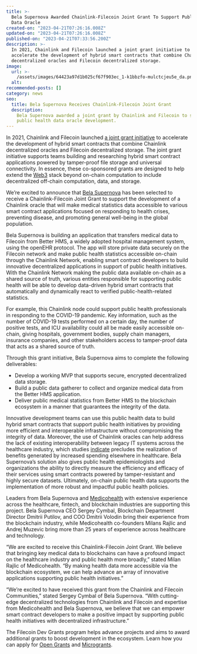 ```yaml
---
title: >-
  Bela Supernova Awarded Chainlink-Filecoin Joint Grant To Support Public Health
  Data Oracle
created-on: "2023-04-21T07:26:16.008Z"
updated-on: "2023-04-21T07:26:16.008Z"
published-on: "2023-04-21T07:33:56.200Z"
description: >-
  In 2021, Chainlink and Filecoin launched a joint grant initiative to
  accelerate the development of hybrid smart contracts that combine Chainlink
  decentralized oracles and Filecoin decentralized storage.
image:
  url: >-
    /assets/images/64423a97d1b025cf67f903ec_1-k1bbzfo-mulctcjeu5e_da.png
  alt:
recommended-posts: []
category: news
seo:
  title: Bela Supernova Receives Chainlink-Filecoin Joint Grant
  description:
    Bela Supernova awarded a joint grant by Chainlink and Filecoin to support
    public health data oracle development.
---
```


In 2021, Chainlink and Filecoin launched [a joint grant initiative](https://blog.chain.link/announcing-the-chainlink-and-filecoin-joint-grant-program/) to accelerate the development of hybrid smart contracts that combine Chainlink decentralized oracles and Filecoin decentralized storage. The joint grant initiative supports teams building and researching hybrid smart contract applications powered by tamper-proof file storage and universal connectivity. In essence, these co-sponsored grants are designed to help extend the [Web3](https://blog.chain.link/web3/) stack beyond on-chain computation to include decentralized off-chain computation, data, and storage.

We’re excited to announce that [Bela Supernova](http://www.bsn.si/) has been selected to receive a Chainlink-Filecoin Joint Grant to support the development of a Chainlink oracle that will make medical statistics data accessible to various smart contract applications focused on responding to health crises, preventing disease, and promoting general well-being in the global population.

Bela Supernova is building an application that transfers medical data to Filecoin from Better HMS, a widely adopted hospital management system, using the openEHR protocol. The app will store private data securely on the Filecoin network and make public health statistics accessible on-chain through the Chainlink Network, enabling smart contract developers to build innovative decentralized applications in support of public health initiatives. With the Chainlink Network making the public data available on-chain as a shared source of truth, various entities responsible for supporting public health will be able to develop data-driven hybrid smart contracts that automatically and dynamically react to verified public-health-related statistics.

For example, this Chainlink node could support public health professionals in responding to the COVID-19 pandemic. Key information, such as the number of COVID-19 tests performed on a certain day, the number of positive tests, and ICU availability could all be made easily accessible on-chain, giving hospitals, government bodies, supply chain managers, insurance companies, and other stakeholders access to tamper-proof data that acts as a shared source of truth.

Through this grant initiative, Bela Supernova aims to complete the following deliverables:

- Develop a working MVP that supports secure, encrypted decentralized data storage.
- Build a public data gatherer to collect and organize medical data from the Better HMS application.
- Deliver public medical statistics from Better HMS to the blockchain ecosystem in a manner that guarantees the integrity of the data.

Innovative development teams can use this public health data to build hybrid smart contracts that support public health initiatives by providing more efficient and interoperable infrastructure without compromising the integrity of data. Moreover, the use of Chainlink oracles can help address the lack of existing interoperability between legacy IT systems across the healthcare industry, which studies [indicate](https://www.nature.com/articles/s41746-019-0211-0) precludes the realization of benefits generated by increased spending elsewhere in healthcare. Bela Supernova’s solution also gives public health epidemiologists and organizations the ability to directly measure the efficiency and efficacy of their services using smart contracts powered by tamper-resistant and highly secure datasets. Ultimately, on-chain public health data supports the implementation of more robust and impactful public health policies.

Leaders from Bela Supernova and [Medicohealth](https://medicohealth.io/) with extensive experience across the healthcare, fintech, and blockchain industries are supporting this project. Bela Supernova CEO Sergey Cymbal, Blockchain Department Director Dmitrii Putilov, and COO Dmitrii Volodin bring their experience from the blockchain industry, while Medicohealth co-founders Milans Rajlic and Andrej Muzevic bring more than 25 years of experience across healthcare and technology.

“We are excited to receive this Chainlink-Filecoin Joint Grant. We believe that bringing key medical data to blockchains can have a profound impact on the healthcare industry and public health more broadly,” stated Milan Rajlic of Medicohealth. “By making health data more accessible via the blockchain ecosystem, we can help advance an array of innovative applications supporting public health initiatives.”

“We’re excited to have received this grant from the Chainlink and Filecoin Communities,” stated Sergey Cymbal of Bela Supernova. “With cutting-edge decentralized technologies from Chainlink and Filecoin and expertise from Medicohealth and Bela Supernova, we believe that we can empower smart contract developers to make a positive impact by supporting public health initiatives with decentralized infrastructure.”

The Filecoin Dev Grants program helps advance projects and aims to award additional grants to boost development in the ecosystem. Learn how you can apply for [Open Grants](https://github.com/filecoin-project/devgrants/blob/master/open-grants/README.md) and [Microgrants](https://github.com/filecoin-project/devgrants/blob/master/microgrants/microgrants.md).
